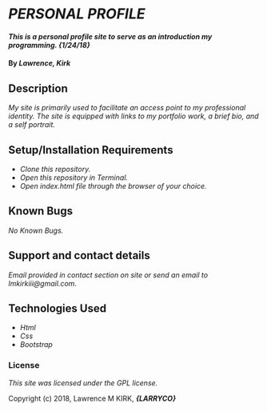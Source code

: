 # _PERSONAL PROFILE_

#### _This is a personal profile site to serve as an introduction my programming. {1/24/18}_

#### By _**Lawrence, Kirk**_

## Description

_My site is primarily used to facilitate an access point to my professional identity. The site is equipped with links to my portfolio work, a brief bio, and a self portrait._

## Setup/Installation Requirements

* _Clone this repository._
* _Open this repository in Terminal._
* _Open index.html file through the browser of your choice._

## Known Bugs

_No Known Bugs._

## Support and contact details

_Email provided in contact section on site or send an email to lmkirkiii@gmail.com_.

## Technologies Used

* _Html_
* _Css_
* _Bootstrap_

### License

_This site was licensed under the GPL license._

Copyright (c) 2018, Lawrence M KIRK, **_{LARRYCO}_**
